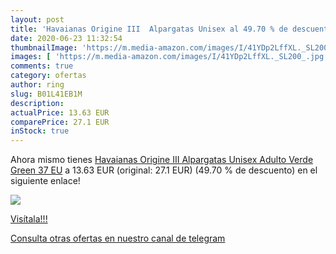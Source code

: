 ```yaml
---
layout: post
title: 'Havaianas Origine III  Alpargatas Unisex al 49.70 % de descuento'
date: 2020-06-23 11:32:54
thumbnailImage: 'https://m.media-amazon.com/images/I/41YDp2LffXL._SL200_.jpg'
images: [ 'https://m.media-amazon.com/images/I/41YDp2LffXL._SL200_.jpg' ]
comments: true
category: ofertas
author: ring
slug: B01L41EB1M
description:
actualPrice: 13.63 EUR
comparePrice: 27.1 EUR
inStock: true
---
```


Ahora mismo tienes [Havaianas Origine III  Alpargatas Unisex Adulto  Verde  Green   37 EU](https://www.amazon.com/dp/B01L41EB1M/?tag=redken08-20) a 13.63 EUR (original: 27.1 EUR) (49.70 %  de descuento) en el siguiente enlace!

[![](https://m.media-amazon.com/images/I/41YDp2LffXL._SL200_.jpg)](https://www.amazon.com/dp/B01L41EB1M/?tag=redken08-20)

[Visítala!!!](https://www.amazon.com/dp/B01L41EB1M/?tag=redken08-20)

[Consulta otras ofertas en nuestro canal de telegram](https://t.me/s/ofertas25)

